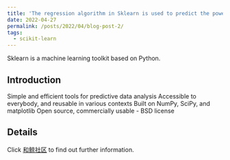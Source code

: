 ```yaml
---
title: 'The regression algorithm in Sklearn is used to predict the power of photovoltaic power stations'
date: 2022-04-27
permalink: /posts/2022/04/blog-post-2/
tags:
  - scikit-learn
---
```


Sklearn is a machine learning toolkit based on Python.

## Introduction

Simple and efficient tools for predictive data analysis
Accessible to everybody, and reusable in various contexts
Built on NumPy, SciPy, and matplotlib
Open source, commercially usable - BSD license

## Details
Click [和鲸社区](https://www.heywhale.com/mw/project/6257c81ee22b670017033474) to find out further information.

